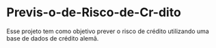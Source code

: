 # Previs-o-de-Risco-de-Cr-dito
Esse projeto tem como objetivo prever o risco de crédito utilizando uma base de dados de crédito alemã.
